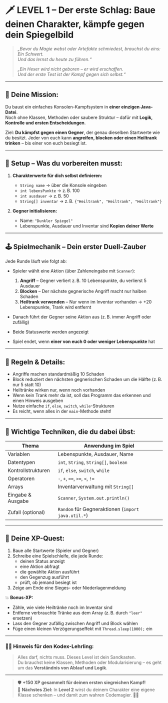 # 🗡️ **LEVEL 1 – Der erste Schlag: Baue deinen Charakter, kämpfe gegen dein Spiegelbild**

> *„Bevor du Magie webst oder Artefakte schmiedest, brauchst du eins: Ein Schwert.  
> Und das lernst du heute zu führen.“*  
>  
> *„Ein Hexer wird nicht geboren – er wird erschaffen.  
> Und der erste Test ist der Kampf gegen sich selbst.“*

---

## 🎯 **Deine Mission:**

Du baust ein einfaches Konsolen-Kampfsystem in **einer einzigen Java-Datei**.  
Noch ohne Klassen, Methoden oder saubere Struktur – dafür mit **Logik, Kontrolle und ersten Entscheidungen**.

Ziel: **Du kämpfst gegen einen Gegner**, der genau dieselben Startwerte wie du besitzt. Jeder von euch kann **angreifen, blocken oder einen Heiltrank trinken** – bis einer von euch besiegt ist.

---

## 🔧 **Setup – Was du vorbereiten musst:**

1. **Charakterwerte für dich selbst definieren:**
   - `String name` → über die Konsole eingeben
   - `int lebensPunkte` → z. B. 100
   - `int ausdauer` → z. B. 50
   - `String[] inventar` → z. B. `{"Heiltrank", "Heiltrank", "Heiltrank"}`

2. **Gegner initialisieren:**
   - Name: `"Dunkler Spiegel"`
   - Lebenspunkte, Ausdauer und Inventar sind **Kopien deiner Werte**

---

## 🕹️ **Spielmechanik – Dein erster Duell-Zauber**

Jede Runde läuft wie folgt ab:

- Spieler wählt eine Aktion (über Zahleneingabe mit `Scanner`):
  1. **Angriff** – Gegner verliert z. B. 10 Lebenspunkte, du verlierst 5 Ausdauer
  2. **Blocken** – Der nächste gegnerische Angriff macht nur halben Schaden
  3. **Heiltrank verwenden** – Nur wenn im Inventar vorhanden → +20 Lebenspunkte, Trank wird entfernt

- Danach führt der Gegner seine Aktion aus (z. B. immer Angriff oder zufällig)

- Beide Statuswerte werden angezeigt

- Spiel endet, wenn **einer von euch 0 oder weniger Lebenspunkte** hat

---

## 📜 **Regeln & Details:**

- Angriffe machen standardmäßig 10 Schaden
- Block reduziert den nächsten gegnerischen Schaden um die Hälfte (z. B. nur 5 statt 10)
- Heiltränke wirken nur, wenn noch vorhanden
- Wenn kein Trank mehr da ist, soll das Programm das erkennen und einen Hinweis ausgeben
- Nutze einfache `if`, `else`, `switch`, `while`-Strukturen
- Es reicht, wenn alles in der `main`-Methode steht!

---

## 🧠 **Wichtige Techniken, die du dabei übst:**

| Thema               | Anwendung im Spiel                                  |
|---------------------|-----------------------------------------------------|
| Variablen           | Lebenspunkte, Ausdauer, Name                        |
| Datentypen          | `int`, `String`, `String[]`, `boolean`             |
| Kontrollstrukturen  | `if`, `else`, `switch`, `while`                    |
| Operatoren          | `-`, `+`, `==`, `>=`, `<`, `!=`                     |
| Arrays              | Inventarverwaltung mit `String[]`                  |
| Eingabe & Ausgabe   | `Scanner`, `System.out.println()`                  |
| Zufall (optional)   | `Random` für Gegneraktionen (`import java.util.*`) |

---

## 🧪 **Deine XP-Quest:**

1. Baue alle Startwerte (Spieler und Gegner)
2. Schreibe eine Spielschleife, die jede Runde:
   - deinen Status anzeigt
   - eine Aktion abfragt
   - die gewählte Aktion ausführt
   - den Gegenzug ausführt
   - prüft, ob jemand besiegt ist
3. Zeige am Ende eine Sieges- oder Niederlagenmeldung

💥 **Bonus-XP:**

- Zähle, wie viele Heiltränke noch im Inventar sind  
- Entferne verbrauchte Tränke aus dem Array (z. B. durch `"leer"` ersetzen)  
- Lass den Gegner zufällig zwischen Angriff und Block wählen  
- Füge einen kleinen Verzögerungseffekt mit `Thread.sleep(1000);` ein

---

### 🧙‍♀️ **Hinweis für den Kodex-Lehrling:**
> Alles darf, nichts muss. Dieses Level ist dein Sandkasten.  
> Du brauchst keine Klassen, Methoden oder Modularisierung – es geht um das **Verständnis von Ablauf und Logik**.

---

> 🛡️ **+150 XP gesammelt für deinen ersten siegreichen Kampf!**  
> 🏰 **Nächstes Ziel:** In **Level 2** wirst du deinem Charakter eine eigene Klasse schenken – und damit zum wahren Codemagier. 🧙‍♂️
